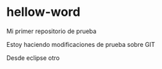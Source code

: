 # hellow-word
Mi primer repositorio de prueba

Estoy haciendo modificaciones de prueba sobre GIT
   
Desde eclipse   otro
 